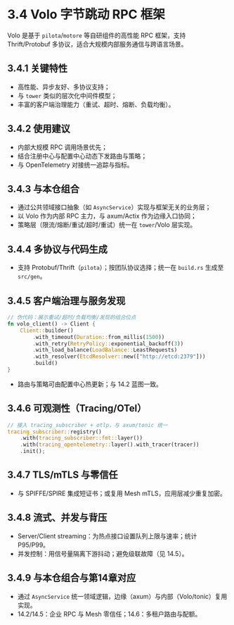 # 3.4 Volo 字节跳动 RPC 框架

Volo 是基于 `pilota`/`motore` 等自研组件的高性能 RPC 框架，支持 Thrift/Protobuf 多协议，适合大规模内部服务通信与跨语言场景。

## 3.4.1 关键特性

- 高性能、异步友好、多协议支持；
- 与 `tower` 类似的层次化中间件模型；
- 丰富的客户端治理能力（重试、超时、熔断、负载均衡）。

## 3.4.2 使用建议

- 内部大规模 RPC 调用场景优先；
- 结合注册中心与配置中心动态下发路由与策略；
- 与 OpenTelemetry 对接统一追踪与指标。

## 3.4.3 与本仓组合

- 通过公共领域接口抽象（如 `AsyncService`）实现与框架无关的业务层；
- 以 Volo 作为内部 RPC 主力，与 axum/Actix 作为边缘入口协同；
- 策略层（限流/熔断/重试/超时/重试）统一在 `tower`/Volo 层实现。

## 3.4.4 多协议与代码生成

- 支持 Protobuf/Thrift（`pilota`）；按团队协议选择；统一在 `build.rs` 生成至 `src/gen`。

## 3.4.5 客户端治理与服务发现

```rust
// 伪代码：展示重试/超时/负载均衡/发现的组合位点
fn volo_client() -> Client {
    Client::builder()
        .with_timeout(Duration::from_millis(1500))
        .with_retry(RetryPolicy::exponential_backoff(3))
        .with_load_balance(LoadBalance::LeastRequests)
        .with_resolver(EtcdResolver::new(["http://etcd:2379"]))
        .build()
}
```

- 路由与策略可由配置中心热更新；与 14.2 蓝图一致。

## 3.4.6 可观测性（Tracing/OTel）

```rust
// 接入 tracing_subscriber + otlp，与 axum/tonic 统一
tracing_subscriber::registry()
    .with(tracing_subscriber::fmt::layer())
    .with(tracing_opentelemetry::layer().with_tracer(tracer))
    .init();
```

## 3.4.7 TLS/mTLS 与零信任

- 与 SPIFFE/SPIRE 集成短证书；或复用 Mesh mTLS，应用层减少重复加密。

## 3.4.8 流式、并发与背压

- Server/Client streaming：为热点接口设置队列上限与速率；统计 P95/P99。
- 并发控制：用信号量隔离下游抖动；避免级联故障（见 14.5）。

## 3.4.9 与本仓组合与第14章对应

- 通过 `AsyncService` 统一领域逻辑，边缘（axum）与内部（Volo/tonic）复用实现。
- 14.2/14.5：企业 RPC 与 Mesh 零信任；14.6：多租户路由与配额。
